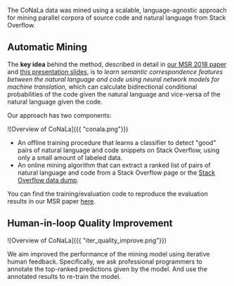 The CoNaLa data was mined using a scalable, language-agnostic approach for mining parallel 
corpora of source code and natural language from Stack Overflow. 

## Automatic Mining

The **key idea** behind the method, described in detail in 
[our MSR 2018 paper](https://arxiv.org/pdf/1805.08949.pdf) and [this presentation slides](slides.pdf), 
is to *learn semantic correspondence features between the natural language and 
code using neural network models for machine translation*,
which can calculate bidirectional conditional probabilities of the code given 
the natural language and vice-versa of the natural language given the code.

Our approach has two components:

![Overview of CoNaLa]({{ "conala.png"}})

* An offline training procedure that learns a classifier to detect "good" pairs
of natural language and code snippets on Stack Overflow, using only a small amount 
of labeled data.
* An online mining algorithm that can extract a ranked list of pairs of natural 
language and code from a Stack Overflow page or the 
[Stack Overflow data dump](https://archive.org/details/stackexchange).

You can find the training/evaluation code to reproduce the evaluation results in 
our MSR paper [here](https://github.com/conala-anonymous/sominer).

## Human-in-loop Quality Improvement

![Overview of CoNaLa]({{ "iter_quality_improve.png"}})

We aim improved the performance of the mining model using iterative human feedback.
Specifically, we ask professional programmers to annotate the top-ranked predictions given by the model.
And use the annotated results to re-train the model. 

